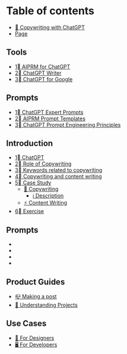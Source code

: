 # Table of contents

* [👋 Copywriting with ChatGPT](README.md)
* [Page](page.md)

## Tools

* [1⃣ AIPRM for ChatGPT](prompts/aiprm-for-chatgpt.md)
* [2⃣ ChatGPT Writer](prompts/chatgpt-writer.md)
* [3⃣ ChatGPT for Google](prompts/chatgpt-for-google.md)

## Prompts

* [1⃣ ChatGPT Expert Prompts](prompts/expert-prompts.md)
* [2⃣ AIPRM Prompt Templates](prompts/aiprm-for-chatgpt/aiprm-prompt-templates.md)
* [3⃣ ChatGPT Prompt Engineering Principles](prompts/chatgpt-prompt-engineering-principles.md)

## Introduction

* [1⃣ ChatGPT](introduction/chatgpt.md)
* [2⃣ Role of Copywriting](introduction/role.md)
* [3⃣ Keywords related to copywriting](introduction/keywords.md)
* [4⃣ Copywriting and content writing](introduction/copy-and-content.md)
* [5⃣ Case Study](introduction/case-study/README.md)
  * [🚀 Copywriting](introduction/case-study/copywriting/README.md)
    * [ℹ Description](introduction/case-study/copywriting/description.md)
  * [⚡ Content Writing](introduction/case-study/content-writing.md)
* [6⃣ Exercise](exercise.md)

## Prompts

*
*
*
*

## Product Guides

* [📪 Making a post](product-guides/making-a-post.md)
* [📎 Understanding Projects](product-guides/understanding-projects.md)

## Use Cases

* [🎨 For Designers](use-cases/for-designers.md)
* [🖥 For Developers](use-cases/for-developers.md)
